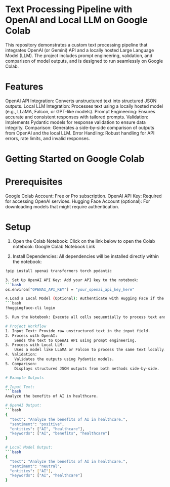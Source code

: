 # Text Processing Pipeline with OpenAI and Local LLM on Google Colab
This repository demonstrates a custom text processing pipeline that integrates OpenAI (or Gemini) API and a locally hosted Large Language Model (LLM). The project includes prompt engineering, validation, and comparison of model outputs, and is designed to run seamlessly on Google Colab.

# Features
OpenAI API Integration: Converts unstructured text into structured JSON outputs.
Local LLM Integration: Processes text using a locally hosted model (e.g., LLaMA, Falcon, or GPT-like models).
Prompt Engineering: Ensures accurate and consistent responses with tailored prompts.
Validation: Implements Pydantic models for response validation to ensure data integrity.
Comparison: Generates a side-by-side comparison of outputs from OpenAI and the local LLM.
Error Handling: Robust handling for API errors, rate limits, and invalid responses.
# Getting Started on Google Colab
# Prerequisites
Google Colab Account: Free or Pro subscription.
OpenAI API Key: Required for accessing OpenAI services.
Hugging Face Account (optional): For downloading models that might require authentication.
# Setup
1. Open the Colab Notebook: Click on the link below to open the Colab notebook: Google Colab Notebook Link

2. Install Dependencies: All dependencies will be installed directly within the notebook:
```bash
!pip install openai transformers torch pydantic

3. Set Up OpenAI API Key: Add your API key to the notebook:
```bash
os.environ["OPENAI_API_KEY"] = "your_openai_api_key_here"

4.Load a Local Model (Optional): Authenticate with Hugging Face if the local model requires it:
```bash
!huggingface-cli login

5. Run the Notebook: Execute all cells sequentially to process text and compare results.

# Project Workflow
1. Input Text: Provide raw unstructured text in the input field.
2. Process with OpenAI:
    Sends the text to OpenAI API using prompt engineering.
3. Process with Local LLM:
    Uses a model like LLaMA or Falcon to process the same text locally.
4. Validation:
    Validates the outputs using Pydantic models.
5. Comparison:
    Displays structured JSON outputs from both methods side-by-side.

# Example Outputs

# Input Text:
```bash
Analyze the benefits of AI in healthcare.

# OpenAI Output:
```bash
{
  "text": "Analyze the benefits of AI in healthcare.",
  "sentiment": "positive",
  "entities": ["AI", "healthcare"],
  "keywords": ["AI", "benefits", "healthcare"]
}

# Local Model Output:
```bash
{
  "text": "Analyze the benefits of AI in healthcare.",
  "sentiment": "neutral",
  "entities": ["AI"],
  "keywords": ["AI", "healthcare"]
}
